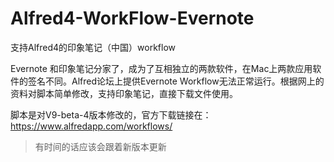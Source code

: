 # Alfred4-WorkFlow-Evernote
支持Alfred4的印象笔记（中国）workflow

Evernote 和印象笔记分家了，成为了互相独立的两款软件，在Mac上两款应用软件的签名不同。Alfred论坛上提供Evernote Workflow无法正常运行。根据网上的资料对脚本简单修改，支持印象笔记，直接下载文件使用。

脚本是对V9-beta-4版本修改的，官方下载链接在：https://www.alfredapp.com/workflows/
>有时间的话应该会跟着新版本更新

